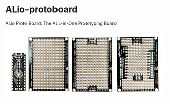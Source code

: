 # ALio-protoboard
ALio Proto Board: The ALL-in-One Prototyping Board

![alt text](img/alio-bundle-2-small.jpg)
